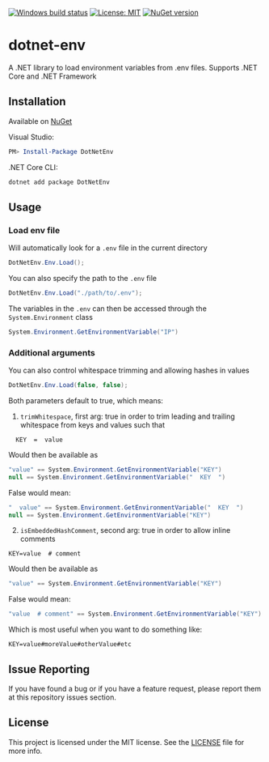 [![Windows build status](https://ci.appveyor.com/api/projects/status/github/tonerdo/dotnet-env?branch=master&svg=true)](https://ci.appveyor.com/project/tonerdo/dotnet-env)
[![License: MIT](https://img.shields.io/badge/License-MIT-yellow.svg)](LICENSE)
[![NuGet version](https://badge.fury.io/nu/DotNetEnv.svg)](https://www.nuget.org/packages/DotNetEnv)
# dotnet-env

A .NET library to load environment variables from .env files. Supports .NET Core and .NET Framework

## Installation

Available on [NuGet](https://www.nuget.org/packages/DotNetEnv/)

Visual Studio:

```powershell
PM> Install-Package DotNetEnv
```

.NET Core CLI:

```bash
dotnet add package DotNetEnv
```

## Usage

### Load env file

Will automatically look for a `.env` file in the current directory
```csharp
DotNetEnv.Env.Load();
```

You can also specify the path to the `.env` file
```csharp
DotNetEnv.Env.Load("./path/to/.env");
```

The variables in the `.env` can then be accessed through the `System.Environment` class
```csharp
System.Environment.GetEnvironmentVariable("IP")
```


### Additional arguments

You can also control whitespace trimming and allowing hashes in values
```csharp
DotNetEnv.Env.Load(false, false);
```

Both parameters default to true, which means:
1. `trimWhitespace`, first arg: true in order to trim
 leading and trailing whitespace from keys and values such that

```env
  KEY  =  value
```

Would then be available as
```csharp
"value" == System.Environment.GetEnvironmentVariable("KEY")
null == System.Environment.GetEnvironmentVariable("  KEY  ")
```

False would mean:
```csharp
"  value" == System.Environment.GetEnvironmentVariable("  KEY  ")
null == System.Environment.GetEnvironmentVariable("KEY")
```

2. `isEmbeddedHashComment`, second arg: true in order to allow inline comments

```env
KEY=value  # comment
```

Would then be available as
```csharp
"value" == System.Environment.GetEnvironmentVariable("KEY")
```

False would mean:
```csharp
"value  # comment" == System.Environment.GetEnvironmentVariable("KEY")
```

Which is most useful when you want to do something like:
```env
KEY=value#moreValue#otherValue#etc
```

## Issue Reporting

If you have found a bug or if you have a feature request, please report them at this repository issues section.

## License

This project is licensed under the MIT license. See the [LICENSE](LICENSE) file for more info.

